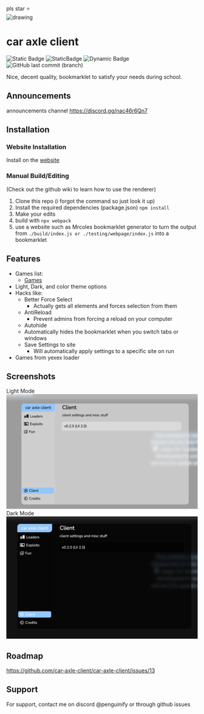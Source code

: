 pls star ⭐️  
<img src="https://delivery.contenthub.allstate.com/api/public/content/f0e5db4104d04bf386f97f6dc098bfc5?v=353a1ed1" alt="drawing" width="200"/>

# car axle client

![Static Badge](https://img.shields.io/badge/certified-trash-734422?style=plastic) ![StaticBadge](https://img.shields.io/badge/lines_of_code-1502-blue?style=plastic) ![Dynamic Badge](https://img.shields.io/github/actions/workflow/status/car-axle-client/car-axle-client/webpack.yml?style=plastic) ![GitHub last commit (branch)](https://img.shields.io/github/last-commit/car-axle-client/car-axle-client/main?style=plastic)

Nice, decent quality, bookmarklet to satisfy your needs during school.

## Announcements

announcements channel
https://discord.gg/nac46r6Qn7

## Installation

### Website Installation

Install on the [website](https://car-axle-client.github.io)

### Manual Build/Editing

(Check out the github wiki to learn how to use the renderer)

1. Clone this repo (i forgot the command so just look it up)
2. Install the required dependencies (package.json)
   `npm install`
3. Make your edits
4. build with
   `npx webpack`
5. use a website such as Mrcoles bookmarklet generator to turn the output from `./build/index.js or ./testing/webpage/index.js` into a bookmarklet

## Features

-   Games list:
    -   [Games](https://github.com/car-axle-client/car-axle-client/blob/main/docs/games.md)
-   Light, Dark, and color theme options
-   Hacks like:
    -   Better Force Select
        -   Actually gets all elements and forces selection from them
    -   AntiReload
        -   Prevent admins from forcing a reload on your computer
    -   Autohide
       - Automatically hides the bookmarklet when you switch tabs or windows
    -   Save Settings to site
        -   Will automatically apply settings to a specific site on run
-   Games from yexex loader

## Screenshots

Light Mode
![App Screenshot](docs/light.png)
Dark Mode
![App Screenshot](docs/dark.png)

## Roadmap

https://github.com/car-axle-client/car-axle-client/issues/13

## Support

For support, contact me on discord @penguinify or through github issues
